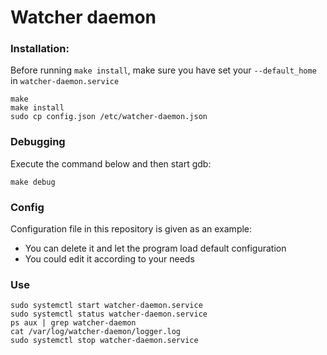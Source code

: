 # Watcher daemon

### Installation:
Before running `make install`, make sure you have set your
`--default_home` in `watcher-daemon.service`
```
make
make install
sudo cp config.json /etc/watcher-daemon.json
```

### Debugging
Execute the command below and then start gdb:
```
make debug
```

### Config
Configuration file in this repository is given as an example:
- You can delete it and let the program load default configuration
- You could edit it according to your needs

### Use

```
sudo systemctl start watcher-daemon.service
sudo systemctl status watcher-daemon.service
ps aux | grep watcher-daemon
cat /var/log/watcher-daemon/logger.log
sudo systemctl stop watcher-daemon.service
```

